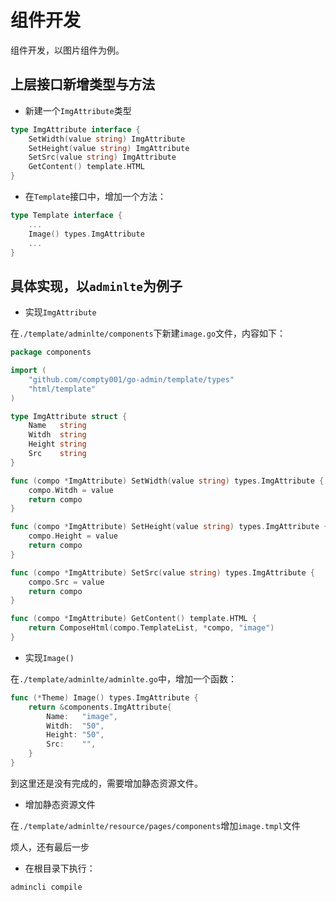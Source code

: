 # 组件开发

组件开发，以图片组件为例。

## 上层接口新增类型与方法

- 新建一个```ImgAttribute```类型

```go
type ImgAttribute interface {
	SetWidth(value string) ImgAttribute
	SetHeight(value string) ImgAttribute
	SetSrc(value string) ImgAttribute
	GetContent() template.HTML
}
```

- 在```Template```接口中，增加一个方法：

```go
type Template interface {
	...
	Image() types.ImgAttribute
	...
}
```

## 具体实现，以```adminlte```为例子

- 实现```ImgAttribute```

在```./template/adminlte/components```下新建```image.go```文件，内容如下：

```go
package components

import (
	"github.com/compty001/go-admin/template/types"
	"html/template"
)

type ImgAttribute struct {
	Name   string
	Witdh  string
	Height string
	Src    string
}

func (compo *ImgAttribute) SetWidth(value string) types.ImgAttribute {
	compo.Witdh = value
	return compo
}

func (compo *ImgAttribute) SetHeight(value string) types.ImgAttribute {
	compo.Height = value
	return compo
}

func (compo *ImgAttribute) SetSrc(value string) types.ImgAttribute {
	compo.Src = value
	return compo
}

func (compo *ImgAttribute) GetContent() template.HTML {
	return ComposeHtml(compo.TemplateList, *compo, "image")
}
```

- 实现```Image()```

在```./template/adminlte/adminlte.go```中，增加一个函数：

```go
func (*Theme) Image() types.ImgAttribute {
	return &components.ImgAttribute{
		Name:   "image",
		Witdh:  "50",
		Height: "50",
		Src:    "",
	}
}
```

到这里还是没有完成的，需要增加静态资源文件。

- 增加静态资源文件

在```./template/adminlte/resource/pages/components```增加```image.tmpl```文件

烦人，还有最后一步

- 在根目录下执行：

```shell
admincli compile
```